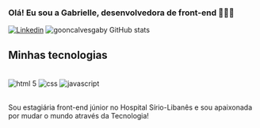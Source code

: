 ### Olá! Eu sou a Gabrielle, desenvolvedora de front-end 👩🏻‍💻

[![Linkedin](https://img.shields.io/badge/LinkedIn-0077B5?style=for-the-badge&logo=linkedin&logoColor=white)](https://www.linkedin.com/in/gabrielle-gon%C3%A7alves-b48336165/)
![gooncalvesgaby GitHub stats](https://github-readme-stats.vercel.app/api?username=gooncalvesgaby&show_icons=true&theme=synthwave)

## Minhas tecnologias

<div style="display: inline_block"><br/>
<img align="center" alt="html 5" src="https://img.shields.io/badge/HTML5-E34F26?style=for-the-badge&logo=html5&logoColor=white"/>
<img align="center" alt="css" src="https://img.shields.io/badge/CSS3-1572B6?style=for-the-badge&logo=css3&logoColor=white"/>
<img align="center" alt="javascript" src="https://img.shields.io/badge/JavaScript-323330?style=for-the-badge&logo=javascript&logoColor=F7DF1E"/>
</div><br/>

Sou estagiária front-end júnior no Hospital Sírio-Libanês e sou apaixonada por mudar o mundo através da Tecnologia!
